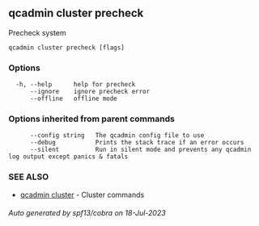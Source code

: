 ## qcadmin cluster precheck

Precheck system

```
qcadmin cluster precheck [flags]
```

### Options

```
  -h, --help      help for precheck
      --ignore    ignore precheck error
      --offline   offline mode
```

### Options inherited from parent commands

```
      --config string   The qcadmin config file to use
      --debug           Prints the stack trace if an error occurs
      --silent          Run in silent mode and prevents any qcadmin log output except panics & fatals
```

### SEE ALSO

* [qcadmin cluster](qcadmin_cluster.md)	 - Cluster commands

###### Auto generated by spf13/cobra on 18-Jul-2023
